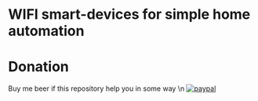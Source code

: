 # WIFI smart-devices for simple home automation
# Donation
Buy me beer if this repository help you in some way \n
[![paypal](https://www.paypalobjects.com/en_US/i/btn/btn_donateCC_LG.gif)](https://www.paypal.com/cgi-bin/webscr?cmd=_s-xclick&hosted_button_id=T4DJG2EE2URZY)

